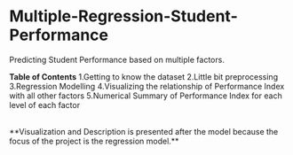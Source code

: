 # Multiple-Regression-Student-Performance
Predicting Student Performance based on multiple factors.

**Table of Contents**
1.Getting to know the dataset
2.Little bit preprocessing
3.Regression Modelling
4.Visualizing the relationship of Performance Index with all other factors
5.Numerical Summary of Performance Index for each level of each factor

<br>
**Visualization and Description is presented after the model because the focus of the project is the regression model.**
